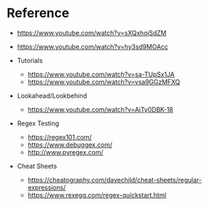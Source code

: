 # Reference 
- https://www.youtube.com/watch?v=sXQxhojSdZM
- https://www.youtube.com/watch?v=hy3sd9MOAcc
- Tutorials
	- https://www.youtube.com/watch?v=sa-TUpSx1JA
	- https://www.youtube.com/watch?v=vsa9GGzMFXQ

- Lookahead/Lookbehind
	- https://www.youtube.com/watch?v=AjTy0DBK-18
- Regex Testing
	- https://regex101.com/
	- https://www.debuggex.com/
	- http://www.pyregex.com/
- Cheat Sheets 
	- https://cheatography.com/davechild/cheat-sheets/regular-expressions/
	- https://www.rexegg.com/regex-quickstart.html